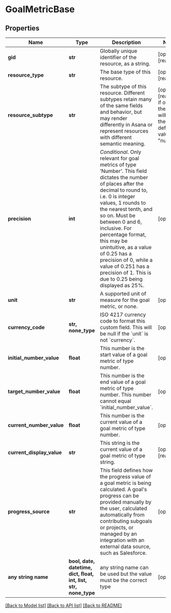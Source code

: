 # GoalMetricBase


## Properties
Name | Type | Description | Notes
------------ | ------------- | ------------- | -------------
**gid** | **str** | Globally unique identifier of the resource, as a string. | [optional] [readonly] 
**resource_type** | **str** | The base type of this resource. | [optional] [readonly] 
**resource_subtype** | **str** | The subtype of this resource. Different subtypes retain many of the same fields and behavior, but may render differently in Asana or represent resources with different semantic meaning. | [optional] [readonly]  if omitted the server will use the default value of "number"
**precision** | **int** | *Conditional*. Only relevant for goal metrics of type ‘Number’. This field dictates the number of places after the decimal to round to, i.e. 0 is integer values, 1 rounds to the nearest tenth, and so on. Must be between 0 and 6, inclusive. For percentage format, this may be unintuitive, as a value of 0.25 has a precision of 0, while a value of 0.251 has a precision of 1. This is due to 0.25 being displayed as 25%. | [optional] 
**unit** | **str** | A supported unit of measure for the goal metric, or none. | [optional] 
**currency_code** | **str, none_type** | ISO 4217 currency code to format this custom field. This will be null if the &#x60;unit&#x60; is not &#x60;currency&#x60;. | [optional] 
**initial_number_value** | **float** | This number is the start value of a goal metric of type number. | [optional] 
**target_number_value** | **float** | This number is the end value of a goal metric of type number. This number cannot equal &#x60;initial_number_value&#x60;. | [optional] 
**current_number_value** | **float** | This number is the current value of a goal metric of type number. | [optional] 
**current_display_value** | **str** | This string is the current value of a goal metric of type string. | [optional] [readonly] 
**progress_source** | **str** | This field defines how the progress value of a goal metric is being calculated. A goal&#39;s progress can be provided manually by the user, calculated automatically from contributing subgoals or projects, or managed by an integration with an external data source, such as Salesforce. | [optional] 
**any string name** | **bool, date, datetime, dict, float, int, list, str, none_type** | any string name can be used but the value must be the correct type | [optional]

[[Back to Model list]](../README.md#documentation-for-models) [[Back to API list]](../README.md#documentation-for-api-endpoints) [[Back to README]](../README.md)


